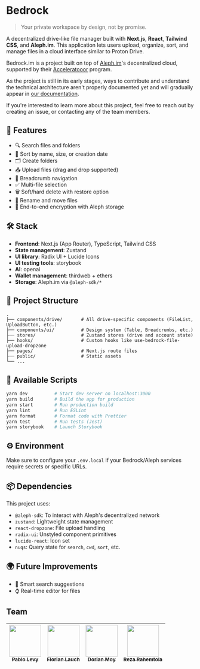 # Bedrock

> Your private workspace by design, not by promise.

A decentralized drive-like file manager built with **Next.js**, **React**, **Tailwind CSS**, and **Aleph.im**. This application lets users upload, organize, sort, and manage files in a cloud interface similar to Proton Drive.

Bedrock.im is a project built on top of [Aleph.im](https://aleph.im)'s decentralized cloud, supported by their [Acceleratooor](https://www.twentysix.cloud/acceleratooor/) program.

As the project is still in its early stages, ways to contribute and understand the technical architecture aren't properly documented yet and will gradually appear in [our documentation](https://docs.bedrock.im).

If you're interested to learn more about this project, feel free to reach out by creating an issue, or contacting any of the team members.


## 🚀 Features

- 🔍 Search files and folders
- 🧩 Sort by name, size, or creation date
- 🗂️ Create folders
- 📤 Upload files (drag and drop supported)
- 🧭 Breadcrumb navigation
- ✅ Multi-file selection
- 🗑️ Soft/hard delete with restore option
- 📝 Rename and move files
- 🔐 End-to-end encryption with Aleph storage

## 🛠️ Stack

- **Frontend**: Next.js (App Router), TypeScript, Tailwind CSS
- **State management**: Zustand
- **UI library**: Radix UI + Lucide Icons
- **UI testing tools**: storybook
- **AI**: openai
- **Wallet management**: thirdweb + ethers
- **Storage**: Aleph.im via `@aleph-sdk/*`

## 📁 Project Structure

```
.
├── components/drive/       # All drive-specific components (FileList, UploadButton, etc.)
├── components/ui/          # Design system (Table, Breadcrumbs, etc.)
├── stores/                 # Zustand stores (drive and account state)
├── hooks/                  # Custom hooks like use-bedrock-file-upload-dropzone
├── pages/                  # Next.js route files
├── public/                 # Static assets
└── ...
```

## 🧪 Available Scripts

```bash
yarn dev          # Start dev server on localhost:3000
yarn build        # Build the app for production
yarn start        # Run production build
yarn lint         # Run ESLint
yarn format       # Format code with Prettier
yarn test         # Run tests (Jest)
yarn storybook    # Launch Storybook
```

## ⚙️ Environment

Make sure to configure your `.env.local` if your Bedrock/Aleph services require secrets or specific URLs.

## 📦 Dependencies

This project uses:

- `@aleph-sdk`: To interact with Aleph's decentralized network
- `zustand`: Lightweight state management
- `react-dropzone`: File upload handling
- `radix-ui`: Unstyled component primitives
- `lucide-react`: Icon set
- `nuqs`: Query state for `search`, `cwd`, `sort`, etc.

## 🌍 Future Improvements

- 🧠 Smart search suggestions
- ⌚ Real-time editor for files

## Team

| [<img src="https://github.com/chuipagro.png?size=85" width=85><br><sub>Pablo Levy</sub>](https://github.com/chuipagro) | [<img src="https://github.com/EdenComp.png?size=85" width=85><br><sub>Florian Lauch</sub>](https://github.com/EdenComp) | [<img src="https://github.com/Croos3r.png?size=85" width=85><br><sub>Dorian Moy</sub>](https://github.com/Croos3r) | [<img src="https://github.com/RezaRahemtola.png?size=85" width=85><br><sub>Reza Rahemtola</sub>](https://github.com/RezaRahemtola)
|:---:|:---:|:---:|:---:|
